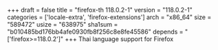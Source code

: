 +++
draft = false
title = "firefox-th 118.0.2-1"
version = "118.0.2-1"
categories = ['locale-extra', 'firefox-extensions']
arch = "x86_64"
size = "589472"
usize = "638975"
sha1sum = "b010485bd176bb4afe0930fb8f256c8e8fe45586"
depends = "['firefox>=118.0.2']"
+++
Thai language support for Firefox